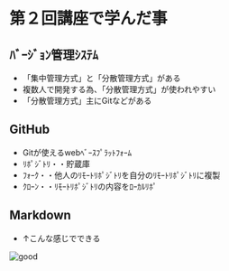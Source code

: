 # 第２回講座で学んだ事

## ﾊﾞｰｼﾞｮﾝ管理ｼｽﾃﾑ
* 「集中管理方式」と「分散管理方式」がある
* 複数人で開発する為、「分散管理方式」が使われやすい
* 「分散管理方式」主にGitなどがある

## GitHub
* Gitが使えるwebﾍﾞｰｽﾌﾟﾗｯﾄﾌｫｰﾑ
* ﾘﾎﾟｼﾞﾄﾘ・・貯蔵庫
* ﾌｫｰｸ・・他人のﾘﾓｰﾄﾘﾎﾟｼﾞﾄﾘを自分のﾘﾓｰﾄﾘﾎﾟｼﾞﾄﾘに複製
* ｸﾛｰﾝ・・ﾘﾓｰﾄﾘﾎﾟｼﾞﾄﾘの内容をﾛｰｶﾙﾘﾎﾟ

## Markdown
* ↑こんな感じでできる



![good](https://1.bp.blogspot.com/-2MgKC2rxKEM/YU07cx98C-I/AAAAAAABfaA/3ezT0IdeCP43VHZH5fthbwc8Wfks1AzDwCNcBGAsYHQ/s894/medical_koutai_breakthrough_woman.png)